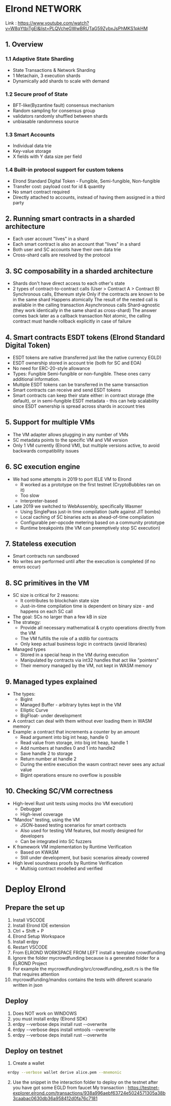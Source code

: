 # Elrond NETWORK
 Link : https://www.youtube.com/watch?v=W8qYtbiTgEI&list=PLQVcheGWwBRUTaG59ZybxJsPhMKS1pkHM
##    1. Overview
### 1.1 Adaptive State Sharding 
- State Transactions & Network Sharding
- 1 Metachain, 3 execution shards
- Dynamically add shards to scale with demand
### 1.2 Secure proof of State
- BFT-like(Byzantine fault) consensus mechanism
- Random sampling for consensus group
- validators randomly shuffled between shards
- unbiasable randomness source 
### 1.3 Smart Accounts
- Individual data trie
- Key-value storage
- X fields with Y data size per field
### 1.4 Built-in protocol support for custom tokens
- Elrond Standard Digital Token - Fungible, Semi-fungible, Non-fungible
- Transfer cost: payload cost for id & quantity
- No smart contract required
- Directly attached to accounts, instead of having them assigned in a third party
##   2. Running smart contracts in a sharded architecture
- Each user account "lives" in a shard
- Each smart contract is also an account that "lives" in a shard
- Both user and SC accounts have their own data trie
- Cross-shard calls are resolved by the protocol
##   3. SC composability in a sharded architecture
- Shards don't have direct access to each other's state
- 2 types of contract-to-contract calls (User > Contract A > Contract B)
    Synchronous calls, Ethereum style
        Only if the contracts are known to be in the same shard
        Happens atomically
        The result of the nested call is available in the calling transaction
    Asynchronous calls
        Shard-agnostic (they work identically in the same shard as cross-shard)
        The answer comes back later as a callback transaction
        Not atomic, the calling contract must handle rollback explicitly in case of failure

##    4. Smart contracts ESDT tokens (Elrond Standard Digital Token)
- ESDT tokens are native (transferred just like the native currency EGLD)
- ESDT ownership stored in account trie (both for SC and EOA)
- No need for ERC-20-style allowance
- Types:
    Fungible
    Semi-fungible or non-fungible. These ones carry additional information.
- Multiple ESDT tokens can be transferred in the same transaction
- Smart contracts can receive and send ESDT tokens
- Smart contracts can keep their state either:
    in contract storage (the default), or
    in semi-fungible ESDT metadata - this can help scalability since ESDT ownership is spread across
    shards in account tries
##   5.  Support for multiple VMs
- The VM adapter allows plugging in any number of VMs
- SC metadata points to the specific VM and VM version
- Only 1 VM currently (Elrond VM), but multiple versions active, to avoid backwards
compatibility issues

## 6. SC execution engine
- We had some attempts in 2019 to port IELE VM to Elrond
    - R worked as a prototype on the first testnet (CryptoBubbles ran on it)
    - Too slow
    - Interpreter-based
- Late 2019 we switched to WebAssembly, specifically
Wasmer
    - Using SinglePass just-in time compilation (safe against JIT bombs)
    - Local caching of SC binaries acts as ahead-of-time compilation
    - Configurable per-opcode metering based on a community prototype
    - Runtime breakpoints (the VM can preemptively stop SC execution)

## 7. Stateless execution
- Smart contracts run sandboxed
- No writes are performed until after the execution is completed (if no errors occur)
## 8. SC primitives in the VM
- SC size is critical for 2 reasons:
    - It contributes to blockchain state size
    - Just-in-time compilation time is dependent on binary size - and happens on each SC call
- The goal: SCs no larger than a few kB in size
- The strategy:
    - Provide all necessary mathematical & crypto operations directly from the VM
    - The VM fulfills the role of a stdlib for contracts
    - Only keep actual business logic in contracts (avoid libraries)
- Managed types
    - Stored in a special heap in the VM during execution
    - Manipulated by contracts via int32 handles that act like "pointers"
    - Their memory managed by the VM, not kept in WASM memory

## 9. Managed types explained
- The types:
    - Biglnt
    - Managed Buffer - arbitrary bytes kept in the VM
    - Elliptic Curve
    - BigFloat- under development
- A contract can deal with them without ever loading them in WASM memory
- Example: a contract that increments a counter by an amount
    - Read argument into big int heap, handle 0
    - Read value from storage, into big int heap, handle 1
    - Add numbers at handles 0 and 1 into handle2
    - Save handle 2 to storage
    - Return number at handle 2
    - During the entire execution the wasm contract never sees any actual value
    - Bigint operations ensure no overflow is possible

## 10. Checking SC/VM correctness
- High-level Rust unit tests using mocks (no VM execution)
    - Debugger
    - High-level coverage
- "Mandos" testing, using the VM
    - JSON-based testing scenarios for smart contracts
    - Also used for testing VM features, but mostly designed for developers
    - Can be integrated into SC fuzzers
- K framework VM implementation by Runtime Verification
    - Based on KWASM
    - Still under development, but basic scenarios already covered
- High level soundness proofs by Runtime Verification
    - Multisig contract modelled and verified

# Deploy Elrond

##  Prepare the set up
1. Install VSCODE
2. Install Elrond IDE extension
3. Ctrl + Shift + P
4. Elrond Setup Workspace
5. Install erdpy 
6. Restart VSCODE
7. From ELROND WORKSPACE FROM LEFT install a template crowdfunding
8. Ignore the folder mycrowdfunding because is a generated folder for a ELROND Project 
9. For example the mycrowdfunding/src/crowdfunding_esdt.rs is the file that requires attention
10. mycrowdfunding/mandos contains the tests with diferent scanario written in json

## Deploy
1. Does NOT work on WINDOWS
2. you must install erdpy (Elrond SDK)
3. erdpy --verbose deps install rust --overwrite
4. erdpy --verbose deps install vmtools --overwrite
5. erdpy --verbose deps install rust --overwrite


## Deploy on testnet 
1. Create a wallet 
```sh
 erdpy --verbose wallet derive alice.pem --mnemonic
```
2. Use the snippet in the interaction folder to deploy on the testnet after you have got some EGLD from faucet
My transaction : https://testnet-explorer.elrond.com/transactions/938a996aebf63724e5024571305a38b3caabac0630db36a958412d0fa76c7181